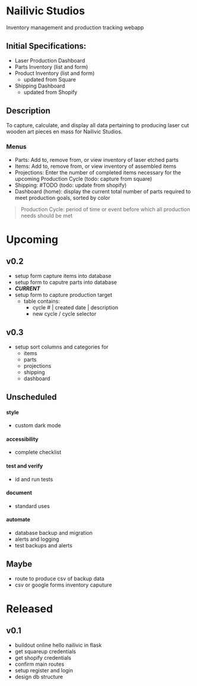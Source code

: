 # Nailivic Studios
Inventory management and production tracking webapp

## Initial Specifications:
- Laser Production Dashboard
- Parts Inventory (list and form)
- Product Inventory (list and form)
    - updated from Square
- Shipping Dashboard
    - updated from Shopify

## Description
To capture, calculate, and display all data pertaining to producing laser cut wooden art pieces en mass for Nailivic Studios.

### Menus
- Parts: Add to, remove from, or view inventory of laser etched parts
- Items: Add to, remove from, or view inventory of assembled items 
- Projections: Enter the number of completed items necessary for the upcoming Production Cycle (todo: capture from square)
- Shipping: #TODO (todo: update from shopify)
- Dashboard (home): display the current total number of parts required to meet production goals, sorted by color

> Production Cycle: period of time or event before which all production needs should be met

# Upcoming
## v0.2
- setup form capture items into database
- setup form to caputre parts into database
- ***CURRENT***
- setup form to capture production target
    - table contains:
        - cycle # | created date | description
        - new cycle / cycle selector

## v0.3
- setup sort columns and categories for
    - items
    - parts
    - projections
    - shipping
    - dashboard


## Unscheduled
#### style
- custom dark mode
#### accessibility
- complete checklist
#### test and verify
- id and run tests
#### document
- standard uses
#### automate
- database backup and migration
- alerts and logging
- test backups and alerts

## Maybe
- route to produce csv of backup data
- csv or google forms inventory caputure

# Released
## v0.1
- buildout online hello nailivic in flask
- get squareup credentials
- get shopify credentials
- confirm main routes
- setup register and login
- design db structure